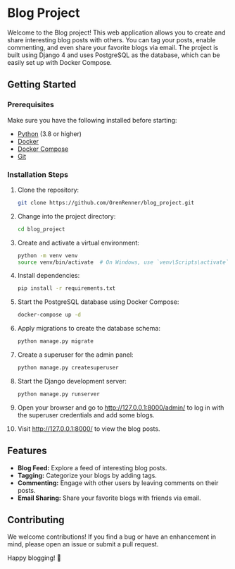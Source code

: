 # **Blog Project**

Welcome to the Blog project! This web application allows you to create and share interesting blog posts with others. You can tag your posts, enable commenting, and even share your favorite blogs via email. The project is built using Django 4 and uses PostgreSQL as the database, which can be easily set up with Docker Compose.

## **Getting Started**

### **Prerequisites**

Make sure you have the following installed before starting:

- [Python](https://www.python.org/downloads/) (3.8 or higher)
- [Docker](https://www.docker.com/get-started)
- [Docker Compose](https://docs.docker.com/compose/install/)
- [Git](https://git-scm.com/book/en/v2/Getting-Started-Installing-Git)

### **Installation Steps**

1. Clone the repository:
    
    ```bash
    git clone https://github.com/OrenRenner/blog_project.git
    ```
    
2. Change into the project directory:
    
    ```bash
    cd blog_project
    ```
    
3. Create and activate a virtual environment:
    
    ```bash
    python -m venv venv
    source venv/bin/activate  # On Windows, use `venv\Scripts\activate`
    ```
    
4. Install dependencies:
    
    ```bash
    pip install -r requirements.txt
    ```
    
5. Start the PostgreSQL database using Docker Compose:
    
    ```bash
    docker-compose up -d
    ```
    
6. Apply migrations to create the database schema:
    
    ```bash
    python manage.py migrate
    ```
    
7. Create a superuser for the admin panel:
    
    ```bash
    python manage.py createsuperuser
    ```
    
8. Start the Django development server:
    
    ```bash
    python manage.py runserver
    ```
    
9. Open your browser and go to http://127.0.0.1:8000/admin/ to log in with the superuser credentials and add some blogs.
10. Visit http://127.0.0.1:8000/ to view the blog posts.

## **Features**

- **Blog Feed:** Explore a feed of interesting blog posts.
- **Tagging:** Categorize your blogs by adding tags.
- **Commenting:** Engage with other users by leaving comments on their posts.
- **Email Sharing:** Share your favorite blogs with friends via email.

## **Contributing**

We welcome contributions! If you find a bug or have an enhancement in mind, please open an issue or submit a pull request.

Happy blogging! 🚀
